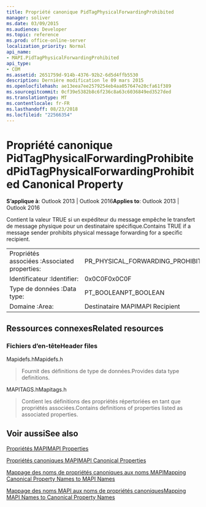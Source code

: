 ```yaml
---
title: Propriété canonique PidTagPhysicalForwardingProhibited
manager: soliver
ms.date: 03/09/2015
ms.audience: Developer
ms.topic: reference
ms.prod: office-online-server
localization_priority: Normal
api_name:
- MAPI.PidTagPhysicalForwardingProhibited
api_type:
- COM
ms.assetid: 2651759d-914b-4376-92b2-6d5d4ffb5530
description: Dernière modification le 09 mars 2015
ms.openlocfilehash: ae13eea7ee2579254eb4aa057647e20cfa61f389
ms.sourcegitcommit: 0cf39e5382b8c6f236c8a63c6036849ed3527ded
ms.translationtype: MT
ms.contentlocale: fr-FR
ms.lasthandoff: 08/23/2018
ms.locfileid: "22566354"
---
```

# <a name="pidtagphysicalforwardingprohibited-canonical-property"></a><span data-ttu-id="8dee8-103">Propriété canonique PidTagPhysicalForwardingProhibited</span><span class="sxs-lookup"><span data-stu-id="8dee8-103">PidTagPhysicalForwardingProhibited Canonical Property</span></span>

  
  
<span data-ttu-id="8dee8-104">**S’applique à**: Outlook 2013 | Outlook 2016</span><span class="sxs-lookup"><span data-stu-id="8dee8-104">**Applies to**: Outlook 2013 | Outlook 2016</span></span> 
  
<span data-ttu-id="8dee8-105">Contient la valeur TRUE si un expéditeur du message empêche le transfert de message physique pour un destinataire spécifique.</span><span class="sxs-lookup"><span data-stu-id="8dee8-105">Contains TRUE if a message sender prohibits physical message forwarding for a specific recipient.</span></span>
  
|||
|:-----|:-----|
|<span data-ttu-id="8dee8-106">Propriétés associées :</span><span class="sxs-lookup"><span data-stu-id="8dee8-106">Associated properties:</span></span>  <br/> |<span data-ttu-id="8dee8-107">PR_PHYSICAL_FORWARDING_PROHIBITED</span><span class="sxs-lookup"><span data-stu-id="8dee8-107">PR_PHYSICAL_FORWARDING_PROHIBITED</span></span>  <br/> |
|<span data-ttu-id="8dee8-108">Identificateur :</span><span class="sxs-lookup"><span data-stu-id="8dee8-108">Identifier:</span></span>  <br/> |<span data-ttu-id="8dee8-109">0x0C0F</span><span class="sxs-lookup"><span data-stu-id="8dee8-109">0x0C0F</span></span>  <br/> |
|<span data-ttu-id="8dee8-110">Type de données :</span><span class="sxs-lookup"><span data-stu-id="8dee8-110">Data type:</span></span>  <br/> |<span data-ttu-id="8dee8-111">PT_BOOLEAN</span><span class="sxs-lookup"><span data-stu-id="8dee8-111">PT_BOOLEAN</span></span>  <br/> |
|<span data-ttu-id="8dee8-112">Domaine :</span><span class="sxs-lookup"><span data-stu-id="8dee8-112">Area:</span></span>  <br/> |<span data-ttu-id="8dee8-113">Destinataire MAPI</span><span class="sxs-lookup"><span data-stu-id="8dee8-113">MAPI Recipient</span></span>  <br/> |
   
## <a name="related-resources"></a><span data-ttu-id="8dee8-114">Ressources connexes</span><span class="sxs-lookup"><span data-stu-id="8dee8-114">Related resources</span></span>

### <a name="header-files"></a><span data-ttu-id="8dee8-115">Fichiers d’en-tête</span><span class="sxs-lookup"><span data-stu-id="8dee8-115">Header files</span></span>

<span data-ttu-id="8dee8-116">Mapidefs.h</span><span class="sxs-lookup"><span data-stu-id="8dee8-116">Mapidefs.h</span></span>
  
> <span data-ttu-id="8dee8-117">Fournit des définitions de type de données.</span><span class="sxs-lookup"><span data-stu-id="8dee8-117">Provides data type definitions.</span></span>
    
<span data-ttu-id="8dee8-118">MAPITAGS.h</span><span class="sxs-lookup"><span data-stu-id="8dee8-118">Mapitags.h</span></span>
  
> <span data-ttu-id="8dee8-119">Contient les définitions des propriétés répertoriées en tant que propriétés associées.</span><span class="sxs-lookup"><span data-stu-id="8dee8-119">Contains definitions of properties listed as associated properties.</span></span>
    
## <a name="see-also"></a><span data-ttu-id="8dee8-120">Voir aussi</span><span class="sxs-lookup"><span data-stu-id="8dee8-120">See also</span></span>



[<span data-ttu-id="8dee8-121">Propriétés MAPI</span><span class="sxs-lookup"><span data-stu-id="8dee8-121">MAPI Properties</span></span>](mapi-properties.md)
  
[<span data-ttu-id="8dee8-122">Propriétés canoniques MAPI</span><span class="sxs-lookup"><span data-stu-id="8dee8-122">MAPI Canonical Properties</span></span>](mapi-canonical-properties.md)
  
[<span data-ttu-id="8dee8-123">Mappage des noms de propriétés canoniques aux noms MAPI</span><span class="sxs-lookup"><span data-stu-id="8dee8-123">Mapping Canonical Property Names to MAPI Names</span></span>](mapping-canonical-property-names-to-mapi-names.md)
  
[<span data-ttu-id="8dee8-124">Mappage des noms MAPI aux noms de propriétés canoniques</span><span class="sxs-lookup"><span data-stu-id="8dee8-124">Mapping MAPI Names to Canonical Property Names</span></span>](mapping-mapi-names-to-canonical-property-names.md)

